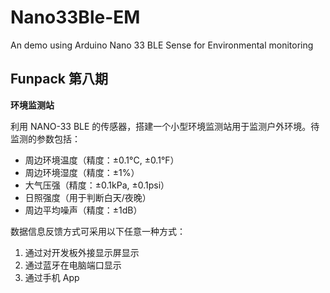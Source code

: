 # Nano33Ble-EM

An demo using Arduino Nano 33 BLE Sense for Environmental monitoring



## Funpack 第八期

**环境监测站**

利用 NANO-33 BLE 的传感器，搭建一个小型环境监测站用于监测户外环境。待监测的参数包括：

- 周边环境温度（精度：±0.1°C, ±0.1°F）
- 周边环境湿度（精度：±1%）
- 大气压强（精度：±0.1kPa, ±0.1psi）
- 日照强度（用于判断白天/夜晚）
- 周边平均噪声（精度：±1dB）

数据信息反馈方式可采用以下任意一种方式：

1. 通过对开发板外接显示屏显示
2. 通过蓝牙在电脑端口显示
3. 通过手机 App

